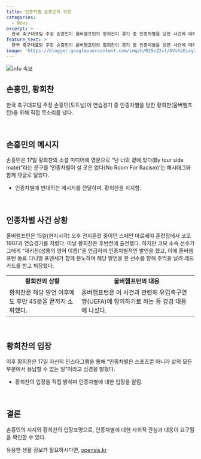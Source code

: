 ```yaml
---
title: 인종차별 손흥민의 위로
categories:
  - News
excerpt: >
  한국 축구대표팀 주장 손흥민이 울버햄프턴의 황희찬이 경기 중 인종차별을 당한 사건에 대해 영문으로 응원의 댓글을 달았다. 황희찬은 시합 중에 상대편 선수로부터 인종차별적 발언을 당하자 팀 동료와 함께 분노를 표현했고, 해당 사건을 UEFA에 항의하고 강경 대응하려는 울버햄프턴의 모습도 보도됐다. 황희찬은 자신의 SNS를 통해 인종차별은 스포츠뿐 아니라 삶의 모든 부분에서 용납할 수 없는 일이라고 밝혔다.
feature_text: >
  한국 축구대표팀 주장 손흥민이 울버햄프턴의 황희찬이 경기 중 인종차별을 당한 사건에 대해 영문으로 응원의 댓글을 달았다. 황희찬은 시합 중에 상대편 선수로부터 인종차별적 발언을 당하자 팀 동료와 함께 분노를 표현했고, 해당 사건을 UEFA에 항의하고 강경 대응하려는 울버햄프턴의 모습도 보도됐다. 황희찬은 자신의 SNS를 통해 인종차별은 스포츠뿐 아니라 삶의 모든 부분에서 용납할 수 없는 일이라고 밝혔다.
image: 'https://blogger.googleusercontent.com/img/b/R29vZ2xl/AVvXsEixyZcFfHzMRdzZMjFBmAUKJYCLCGyLL1o632UiGVXcaFdKo_bkvkuCioo0uUKlGfBVcT3P84aROyZIXSBEx3Aw5nCQ3pTgDom1WDC4m8eifvWiAmWEEVb4x6G_l8C0QH225ldMjyaFvpxGEBGNO37VmDTDMHGhJPq73UglMfDca1-0aw/s1600/blogspot.png'
---
```


<p><img src="https://blogger.googleusercontent.com/img/b/R29vZ2xl/AVvXsEixyZcFfHzMRdzZMjFBmAUKJYCLCGyLL1o632UiGVXcaFdKo_bkvkuCioo0uUKlGfBVcT3P84aROyZIXSBEx3Aw5nCQ3pTgDom1WDC4m8eifvWiAmWEEVb4x6G_l8C0QH225ldMjyaFvpxGEBGNO37VmDTDMHGhJPq73UglMfDca1-0aw/s1600/blogspot.png" alt="info 속보" /></p>

<h2 data-ke-size="size26">손흥민, 황희찬</h2>

<p data-ke-size="size16">한국 축구대표팀 주장 손흥민(토트넘)이 연습경기 중 인종차별을 당한 황희찬(울버햄프턴)을 위해 직접 목소리를 냈다.</p>

<p data-ke-size="size16">&nbsp;</p>

<h2 data-ke-size="size24">손흥민의 메시지</h2>

<p data-ke-size="size16">손흥민은 17일 황희찬의 소셜 미디어에 영문으로 “난 너의 곁에 있다(By tour side mate)”라는 문구를 ‘인종차별이 설 곳은 없다(No Room For Racism)’는 해시태그와 함께 댓글로 달았다.</p>

<ul>
<li>인종차별에 반대하는 메시지를 전달하며, 황희찬을 지지함.</li>
</ul>

<p data-ke-size="size16">&nbsp;</p>

<h2 data-ke-size="size24">인종차별 사건 상황</h2>

<p data-ke-size="size16">울버햄프턴은 15일(현지시각) 오후 전지훈련 중이던 스페인 마르베야 훈련장에서 코모 1907과 연습경기를 치렀다. 이날 황희찬은 후반전에 출전했다. 하지만 코모 소속 선수가 그에게 “재키찬(성룡의 영어 이름)”을 언급하며 인종차별적인 발언을 했고, 이에 울버햄프턴 동료 다니엘 포덴세가 함께 분노하며 해당 발언을 한 선수를 향해 주먹을 날려 레드카드를 받고 퇴장했다.</p>

<table>
<tbody>
<tr>
<td style="text-align: center; height: 17px;"><b>황희찬의 상황</b></td>
<td style="text-align: center; height: 17px;"><b>울버햄프턴의 대응</b></td>
</tr>
<tr>
<td style="text-align: left;">황희찬은 해당 발언 이후에도 후반 45분을 끝까지 소화했다.</td>
<td style="text-align: left;">울버햄프턴은 이 사건과 관련해 유럽축구연맹(UEFA)에 항의하기로 하는 등 강경 대응에 나섰다.</td>
</tr>
</tbody>
</table>

<p data-ke-size="size16">&nbsp;</p>

<h2 data-ke-size="size24">황희찬의 입장</h2>

<p data-ke-size="size16">이후 황희찬은 17일 자신의 인스타그램을 통해 “인종차별은 스포츠뿐 아니라 삶의 모든 부분에서 용납할 수 없는 일”이라고 심경을 밝혔다.</p>

<ul>
<li>황희찬의 입장을 직접 밝히며 인종차별에 대한 입장을 알림.</li>
</ul>

<p data-ke-size="size16">&nbsp;</p>

<h2 data-ke-size="size24">결론</h2>

<p data-ke-size="size16">손흥민의 지지와 황희찬의 입장표명으로, 인종차별에 대한 사회적 관심과 대응이 요구됨을 확인할 수 있다.</p>
유용한 생활 정보가 필요하시다면, <a href="https://opensis.kr" rel="dofollow">opensis.kr</a>


